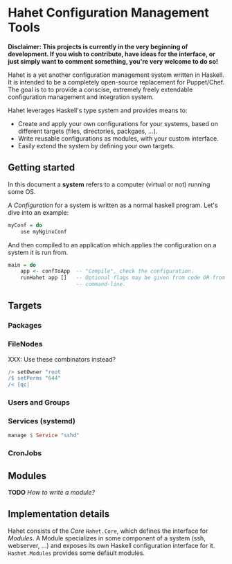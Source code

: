 Hahet Configuration Management Tools
====================================

**Disclaimer: This projects is currently in the very beginning of development.
If you wish to contribute, have ideas for the interface, or just simply want to
comment something, you're very welcome to do so!**

Hahet is a yet another configuration management system written in Haskell. It is
intended to be a completely open-source replacement for Puppet/Chef.
The goal is to to provide a conscise, extremely freely extendable configuration
management and integration system.

Hahet leverages Haskell's type system and provides means to:
* Create and apply your own configurations for your systems, based on different
  targets (files, directories, packgaes, ...).
* Write reusable configurations as modules, with your custom interface.
* Easily extend the system by defining your own targets.

Getting started
---------------

In this document a **system** refers to a computer (virtual or not) running some
OS.

A *Configuration* for a system is written as a normal haskell program.  Let's
dive into an example:

```haskell
myConf = do
    use myNginxConf
```

And then compiled to an application which applies the configuration on a system
it is run from.

```haskell
main = do
    app <- confToApp  -- "Compile", check the configuration.
    runHahet app []   -- Optional flags may be given from code OR from the
                      -- command-line.
```

Targets
-------

### Packages

### FileNodes

XXX: Use these combinators instead?

```haskell
/> setOwner "root
/$ setPerms "644"
/< [qc|
```

### Users and Groups

### Services (systemd)

```haskell
manage $ Service "sshd"
```

### CronJobs


Modules
-------

**TODO** *How to write a module?*


Implementation details
----------------------

Hahet consists of the *Core* `Hahet.Core`, which defines the interface for
*Modules*. A Module specializes in some component of a system (ssh, webserver,
...) and exposes its own Haskell configuration interface for it.
`Hashet.Modules` provides some default modules.
